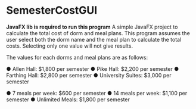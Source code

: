 # SemesterCostGUI
**JavaFX lib is required to run this program**
A simple JavaFX project to calculate the total cost of dorm and meal plans.
This program assumes the user select both the dorm name and the meal plan to calculate the total costs.
Selecting only one value will not give results.

The values for each dorms and meal plans are as follows:

● Allen Hall: $1,800 per semester
● Pike Hall: $2,200 per semester
● Farthing Hall: $2,800 per semester
● University Suites: $3,000 per semester


● 7 meals per week: $600 per semester
● 14 meals per week: $1,100 per semester
● Unlimited Meals: $1,800 per semester

